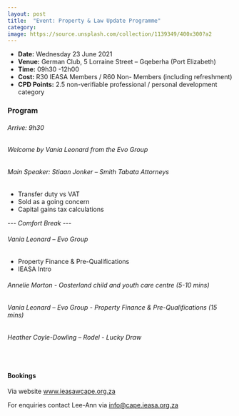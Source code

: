 ```yaml
---
layout: post
title:  "Event: Property & Law Update Programme"
category: 
image: https://source.unsplash.com/collection/1139349/400x300?a2
---
```


* **Date:** Wednesday 23 June 2021
* **Venue:** German Club, 5 Lorraine Street – Gqeberha (Port Elizabeth)
* **Time:** 09h30 -12h00
* **Cost:** R30 IEASA Members / R60 Non- Members (including refreshment)
* **CPD Points:** 2.5 non-verifiable professional / personal development category

### Program

###### Arrive: 9h30 


###### Welcome by Vania Leonard from the Evo Group 

###### Main Speaker: Stiaan Jonker – Smith Tabata Attorneys
* Transfer duty vs VAT
* Sold as a going concern
* Capital gains tax calculations

*--- Comfort Break ---*

###### Vania Leonard – Evo Group
* Property Finance & Pre-Qualifications
* IEASA Intro


###### Annelie Morton - Oosterland child and youth care centre (5-10 mins)

###### Vania Leonard – Evo Group - Property Finance & Pre-Qualifications (15 mins)

###### Heather Coyle-Dowling – Rodel - Lucky Draw

<br>

#### Bookings
Via website www.ieasawcape.org.za

For enquiries contact Lee-Ann via info@cape.ieasa.org.za
